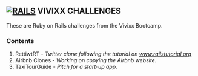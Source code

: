 ## **[![RAILS]("Rails")](http://rubyonrails.org/) VIVIXX CHALLENGES**

These are Ruby on Rails challenges from the Vivixx Bootcamp.

### Contents
1. RettiwtRT - _Twitter clone following the tutorial on www.railstutorial.org_
2. Airbnb Clones - _Working on copying the Airbnb website._
3. TaxiTourGuide - _Pitch for a start-up app._
